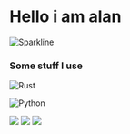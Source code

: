 # Hello i am alan


[![Sparkline](https://stars.medv.io/alannxq/stars.svg)](https://stars.medv.io/alannxq/stars)

### Some stuff I use
![Rust](https://img.shields.io/badge/rust-%23000000.svg?style=for-the-badge&logo=rust&logoColor=white)

![Python](https://img.shields.io/badge/python-3670A0?style=for-the-badge&logo=python&logoColor=ffdd54)

![](https://img.shields.io/badge/Arch-gray?style=flat&logo=Arch%20Linux&label=OS&color=FFF0F5)
![](https://img.shields.io/badge/St-gray?style=flat&logo=suckless&label=Terminal&color=FAEBD7)
![](https://img.shields.io/badge/Sublime-gray?style=flat&logo=sublime-text&label=Editor&color=F0F8FF)
